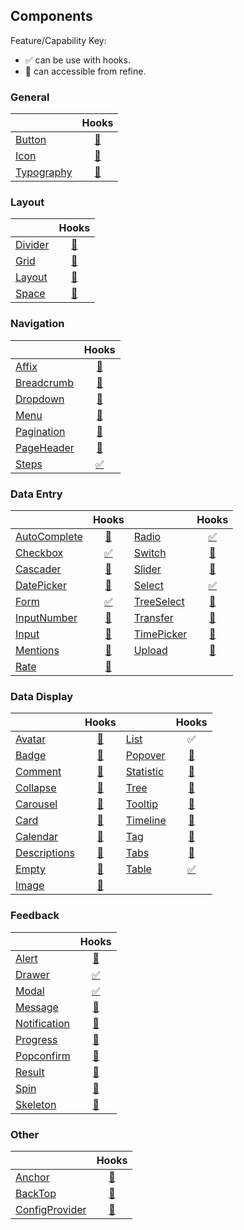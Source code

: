 ## Components

Feature/Capability Key:

-   ✅ can be use with hooks.
-   🔵 can accessible from refine.

### General

|                                                         |                     Hooks                      |
| ------------------------------------------------------- | :--------------------------------------------: |
| [Button](https://ant.design/components/button/)         |   [🔵](https://ant.design/components/button/)   |
| [Icon](https://ant.design/components/icon/)             |    [🔵](https://ant.design/components/icon/)    |
| [Typography](https://ant.design/components/typography/) | [🔵](https://ant.design/components/typography/) |

### Layout

|                                                   |                    Hooks                    |
| ------------------------------------------------- | :-----------------------------------------: |
| [Divider](https://ant.design/components/divider/) | [🔵](https://ant.design/components/divider/) |
| [Grid](https://ant.design/components/grid/)       |  [🔵](https://ant.design/components/grid/)   |
| [Layout](https://ant.design/components/layout/)   | [🔵](https://ant.design/components/layout/)  |
| [Space](https://ant.design/components/space/)     |  [🔵](https://ant.design/components/space/)  |

### Navigation

|                                                          |                      Hooks                      |
| -------------------------------------------------------- | :---------------------------------------------: |
| [Affix](https://ant.design/components/affix/)            |    [🔵](https://ant.design/components/affix/)    |
| [Breadcrumb](https://ant.design/components/breadcrumb/)  | [🔵](https://ant.design/components/breadcrumb/)  |
| [Dropdown](https://ant.design/components/dropdown/)      |  [🔵](https://ant.design/components/dropdown/)   |
| [Menu](https://ant.design/components/menu/)              |    [🔵](https://ant.design/components/menu/)     |
| [Pagination](https://ant.design/components/pagination/)  | [🔵](https://ant.design/components/pagination/)  |
| [PageHeader](https://ant.design/components/page-header/) | [🔵](https://ant.design/components/page-header/) |
| [Steps](https://ant.design/components/steps/)            |          [✅](/ui-frameworks/antd/hooks/form/useStepsForm.md)          |

### Data Entry

|                                                              |                       Hooks                       |                                                          |                      Hooks                      |
| ------------------------------------------------------------ | :-----------------------------------------------: | -------------------------------------------------------- | :---------------------------------------------: |
| [AutoComplete](https://ant.design/components/auto-complete/) | [🔵](https://ant.design/components/auto-complete/) | [Radio](https://ant.design/components/radio/)            |      [✅](/ui-frameworks/antd/hooks/field/useRadioGroup.md)       |
| [Checkbox](https://ant.design/components/checkbox/)          |      [✅](/ui-frameworks/antd/hooks/field/useCheckboxGroup.md)      | [Switch](https://ant.design/components/switch/)          |   [🔵](https://ant.design/components/switch/)    |
| [Cascader](https://ant.design/components/cascader/)          |   [🔵](https://ant.design/components/cascader/)    | [Slider](https://ant.design/components/slider/)          |   [🔵](https://ant.design/components/slider/)    |
| [DatePicker](https://ant.design/components/date-picker/)     |  [🔵](https://ant.design/components/date-picker/)  | [Select](https://ant.design/components/select/)          |        [✅](/ui-frameworks/antd/hooks/field/useSelect.md)         |
| [Form](https://ant.design/components/form/)                  |           [✅](/ui-frameworks/antd/hooks/form/useForm.md)           | [TreeSelect](https://ant.design/components/tree-select/) | [🔵](https://ant.design/components/tree-select)  |
| [InputNumber](https://ant.design/components/input-number/)   | [🔵](https://ant.design/components/input-number/)  | [Transfer](https://ant.design/components/transfer/)      |  [🔵](https://ant.design/components/transfer/)   |
| [Input](https://ant.design/components/input/)                |     [🔵](https://ant.design/components/input/)     | [TimePicker](https://ant.design/components/time-picker/) | [🔵](https://ant.design/components/time-picker/) |
| [Mentions](https://ant.design/components/mentions/)          |   [🔵](https://ant.design/components/mentions/)    | [Upload](https://ant.design/components/upload/)          |   [🔵](https://ant.design/components/upload/)    |
| [Rate](https://ant.design/components/rate/)                  |     [🔵](https://ant.design/components/rate/)      |

### Data Display

|                                                             |                      Hooks                       |                                                       |                     Hooks                     |
| ----------------------------------------------------------- | :----------------------------------------------: | ----------------------------------------------------- | :-------------------------------------------: |
| [Avatar](https://ant.design/components/avatar/)             |    [🔵](https://ant.design/components/avatar/)    | [List](https://ant.design/components/upload/)         |                       ✅                       |
| [Badge](https://ant.design/components/badge/)               |    [🔵](https://ant.design/components/badge/)     | [Popover](https://ant.design/components/popover/)     |  [🔵](https://ant.design/components/popover/)  |
| [Comment](https://ant.design/components/comment/)           |   [🔵](https://ant.design/components/comment/)    | [Statistic](https://ant.design/components/statistic/) | [🔵](https://ant.design/components/statistic/) |
| [Collapse](https://ant.design/components/collapse/)         |   [🔵](https://ant.design/components/collapse/)   | [Tree](https://ant.design/components/tree/)           |   [🔵](https://ant.design/components/tree/)    |
| [Carousel](https://ant.design/components/carousel/)         |   [🔵](https://ant.design/components/carousel/)   | [Tooltip](https://ant.design/components/tooltip/)     |  [🔵](https://ant.design/components/tooltip/)  |
| [Card](https://ant.design/components/card/)                 |     [🔵](https://ant.design/components/card/)     | [Timeline](https://ant.design/components/timeline/)   | [🔵](https://ant.design/components/timeline/)  |
| [Calendar](https://ant.design/components/calendar/)         |   [🔵](https://ant.design/components/calendar/)   | [Tag](https://ant.design/components/tag/)             |    [🔵](https://ant.design/components/tag/)    |
| [Descriptions](https://ant.design/components/descriptions/) | [🔵](https://ant.design/components/descriptions/) | [Tabs](https://ant.design/components/tabs/)           |   [🔵](https://ant.design/components/tabs/)    |
| [Empty](https://ant.design/components/empty/)               |    [🔵](https://ant.design/components/empty/)     | [Table](https://ant.design/components/table/)         |        [✅](/core/hooks/useTable.md)        |
| [Image](https://ant.design/components/image/)               |    [🔵](https://ant.design/components/image/)     |

### Feedback

|                                                             |                      Hooks                       |
| ----------------------------------------------------------- | :----------------------------------------------: |
| [Alert](https://ant.design/components/alert/)               |    [🔵](https://ant.design/components/alert/)     |
| [Drawer](https://ant.design/components/drawer/)             |       [✅](/ui-frameworks/antd/hooks/form/useDrawerForm.md)        |
| [Modal](https://ant.design/components/modal/)               |        [✅](/ui-frameworks/antd/hooks/form/useModalForm.md)        |
| [Message](https://ant.design/components/message/)           |   [🔵](https://ant.design/components/message/)    |
| [Notification](https://ant.design/components/notification/) | [🔵](https://ant.design/components/notification/) |
| [Progress](https://ant.design/components/progress/)         |   [🔵](https://ant.design/components/progress/)   |
| [Popconfirm](https://ant.design/components/popconfirm/)     |  [🔵](https://ant.design/components/popconfirm/)  |
| [Result](https://ant.design/components/result/)             |    [🔵](https://ant.design/components/result/)    |
| [Spin](https://ant.design/components/spin/)                 |     [🔵](https://ant.design/components/spin/)     |
| [Skeleton](https://ant.design/components/skeleton/)         |   [🔵](https://ant.design/components/skeleton/)   |

### Other

|                                                                  |                        Hooks                        |
| ---------------------------------------------------------------- | :-------------------------------------------------: |
| [Anchor](https://ant.design/components/anchor/)                  |     [🔵](https://ant.design/components/anchor/)      |
| [BackTop](https://ant.design/components/back-top/)               |    [🔵](https://ant.design/components/back-top/)     |
| [ConfigProvider](https://ant.design/components/config-provider/) | [🔵](https://ant.design/components/config-provider/) |
